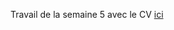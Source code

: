 



Travail de la semaine 5 avec le CV [ ici ](https://htmlpreview.github.io/?https://github.com/audehumbert/Semaine-5-/blob/master/Cv%20Simplon.html)




